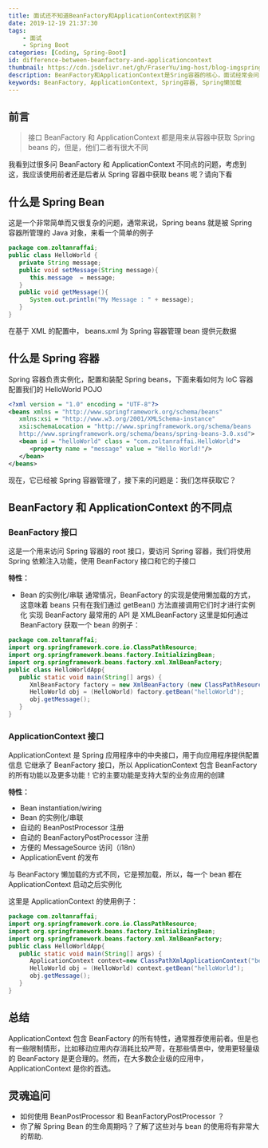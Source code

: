 ```yaml
---
title: 面试还不知道BeanFactory和ApplicationContext的区别？
date: 2019-12-19 21:37:30
tags:
    - 面试
    - Spring Boot
categories: [Coding, Spring-Boot]
id: difference-between-beanfactory-and-applicationcontext
thumbnail: https://cdn.jsdelivr.net/gh/FraserYu/img-host/blog-imgspringbootconverter.png
description: BeanFactory和ApplicationContext是Sring容器的核心，面试经常会问二者区别，本文会透彻说明
keywords: BeanFactory, ApplicationContext, Spring容器, Spring懒加载
---
```


## 前言
> 接口 BeanFactory 和 ApplicationContext 都是用来从容器中获取 Spring beans 的，但是，他们二者有很大不同

我看到过很多问 BeanFactory 和 ApplicationContext 不同点的问题，考虑到这，我应该使用前者还是后者从 Spring 容器中获取 beans 呢？请向下看

## 什么是 Spring Bean
这是一个非常简单而又很复杂的问题，通常来说，Spring beans 就是被 Spring 容器所管理的 Java 对象，来看一个简单的例子

```java
package com.zoltanraffai;  
public class HelloWorld { 
   private String message;  
   public void setMessage(String message){ 
      this.message  = message; 
   }  
   public void getMessage(){ 
      System.out.println("My Message : " + message); 
   } 
}
```

在基于 XML 的配置中， beans.xml 为 Spring 容器管理 bean 提供元数据

## 什么是 Spring 容器
Spring 容器负责实例化，配置和装配 Spring beans，下面来看如何为 IoC 容器配置我们的 HelloWorld POJO

```xml
<?xml version = "1.0" encoding = "UTF-8"?>
<beans xmlns = "http://www.springframework.org/schema/beans"
   xmlns:xsi = "http://www.w3.org/2001/XMLSchema-instance"
   xsi:schemaLocation = "http://www.springframework.org/schema/beans
   http://www.springframework.org/schema/beans/spring-beans-3.0.xsd">
   <bean id = "helloWorld" class = "com.zoltanraffai.HelloWorld">
      <property name = "message" value = "Hello World!"/>
   </bean>
</beans>
```

现在，它已经被 Spring 容器管理了，接下来的问题是：我们怎样获取它？

## BeanFactory 和 ApplicationContext 的不同点
### BeanFactory 接口
这是一个用来访问 Spring 容器的 root 接口，要访问 Spring 容器，我们将使用 Spring 依赖注入功能，使用 BeanFactory 接口和它的子接口

**特性：**
- Bean 的实例化/串联
通常情况，BeanFactory 的实现是使用懒加载的方式，这意味着 beans 只有在我们通过 getBean() 方法直接调用它们时才进行实例化
实现 BeanFactory 最常用的 API 是 XMLBeanFactory
这里是如何通过 BeanFactory 获取一个 bean 的例子：

```java
package com.zoltanraffai;  
import org.springframework.core.io.ClassPathResource;  
import org.springframework.beans.factory.InitializingBean; 
import org.springframework.beans.factory.xml.XmlBeanFactory; 
public class HelloWorldApp{ 
   public static void main(String[] args) { 
      XmlBeanFactory factory = new XmlBeanFactory (new ClassPathResource("beans.xml")); 
      HelloWorld obj = (HelloWorld) factory.getBean("helloWorld");    
      obj.getMessage();    
   }
}
```

### ApplicationContext 接口
ApplicationContext 是 Spring 应用程序中的中央接口，用于向应用程序提供配置信息
它继承了 BeanFactory 接口，所以 ApplicationContext 包含 BeanFactory 的所有功能以及更多功能！它的主要功能是支持大型的业务应用的创建

**特性：**
- Bean instantiation/wiring
- Bean 的实例化/串联
- 自动的 BeanPostProcessor 注册
- 自动的 BeanFactoryPostProcessor 注册
- 方便的 MessageSource 访问（i18n）
- ApplicationEvent 的发布

与 BeanFactory 懒加载的方式不同，它是预加载，所以，每一个 bean 都在 ApplicationContext 启动之后实例化

这里是 ApplicationContext 的使用例子：

```java
package com.zoltanraffai;  
import org.springframework.core.io.ClassPathResource;  
import org.springframework.beans.factory.InitializingBean; 
import org.springframework.beans.factory.xml.XmlBeanFactory; 
public class HelloWorldApp{ 
   public static void main(String[] args) { 
      ApplicationContext context=new ClassPathXmlApplicationContext("beans.xml"); 
      HelloWorld obj = (HelloWorld) context.getBean("helloWorld");    
      obj.getMessage();    
   }
}
```

## 总结
ApplicationContext 包含 BeanFactory 的所有特性，通常推荐使用前者。但是也有一些限制情形，比如移动应用内存消耗比较严苛，在那些情景中，使用更轻量级的 BeanFactory 是更合理的。然而，在大多数企业级的应用中，ApplicationContext 是你的首选。

## 灵魂追问
- 如何使用 BeanPostProcessor 和 BeanFactoryPostProcessor ？
- 你了解 Spring Bean 的生命周期吗？了解了这些对与 bean 的使用将有非常大的帮助.